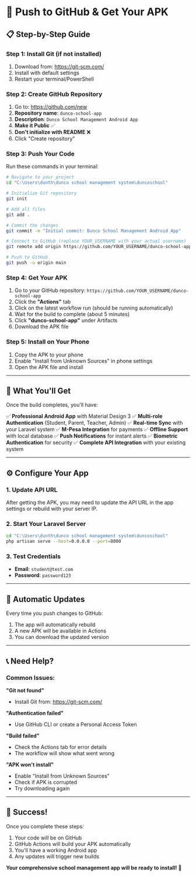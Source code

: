 # 🚀 Push to GitHub & Get Your APK

## 📋 **Step-by-Step Guide**

### **Step 1: Install Git (if not installed)**
1. Download from: https://git-scm.com/
2. Install with default settings
3. Restart your terminal/PowerShell

### **Step 2: Create GitHub Repository**
1. Go to: https://github.com/new
2. **Repository name**: `dunco-school-app`
3. **Description**: `Dunco School Management Android App`
4. **Make it Public** ✅
5. **Don't initialize with README** ❌
6. Click "Create repository"

### **Step 3: Push Your Code**
Run these commands in your terminal:

```bash
# Navigate to your project
cd "C:\Users\dunth\dunco school management system\duncoschool"

# Initialize Git repository
git init

# Add all files
git add .

# Commit the changes
git commit -m "Initial commit: Dunco School Management Android App"

# Connect to GitHub (replace YOUR_USERNAME with your actual username)
git remote add origin https://github.com/YOUR_USERNAME/dunco-school-app.git

# Push to GitHub
git push -u origin main
```

### **Step 4: Get Your APK**
1. Go to your GitHub repository: `https://github.com/YOUR_USERNAME/dunco-school-app`
2. Click the **"Actions"** tab
3. Click on the latest workflow run (should be running automatically)
4. Wait for the build to complete (about 5 minutes)
5. Click **"dunco-school-app"** under Artifacts
6. Download the APK file

### **Step 5: Install on Your Phone**
1. Copy the APK to your phone
2. Enable "Install from Unknown Sources" in phone settings
3. Open the APK file and install

---

## 🎯 **What You'll Get**

Once the build completes, you'll have:

✅ **Professional Android App** with Material Design 3
✅ **Multi-role Authentication** (Student, Parent, Teacher, Admin)
✅ **Real-time Sync** with your Laravel system
✅ **M-Pesa Integration** for payments
✅ **Offline Support** with local database
✅ **Push Notifications** for instant alerts
✅ **Biometric Authentication** for security
✅ **Complete API Integration** with your existing system

---

## ⚙️ **Configure Your App**

### **1. Update API URL**
After getting the APK, you may need to update the API URL in the app settings or rebuild with your server IP.

### **2. Start Your Laravel Server**
```bash
cd "C:\Users\dunth\dunco school management system\duncoschool"
php artisan serve --host=0.0.0.0 --port=8000
```

### **3. Test Credentials**
- **Email**: `student@test.com`
- **Password**: `password123`

---

## 🔄 **Automatic Updates**

Every time you push changes to GitHub:
1. The app will automatically rebuild
2. A new APK will be available in Actions
3. You can download the updated version

---

## 📞 **Need Help?**

### **Common Issues:**

**"Git not found"**
- Install Git from: https://git-scm.com/

**"Authentication failed"**
- Use GitHub CLI or create a Personal Access Token

**"Build failed"**
- Check the Actions tab for error details
- The workflow will show what went wrong

**"APK won't install"**
- Enable "Install from Unknown Sources"
- Check if APK is corrupted
- Try downloading again

---

## 🎉 **Success!**

Once you complete these steps:
1. Your code will be on GitHub
2. GitHub Actions will build your APK automatically
3. You'll have a working Android app
4. Any updates will trigger new builds

**Your comprehensive school management app will be ready to install!** 🚀 